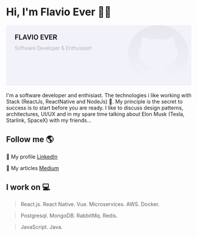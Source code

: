 <!--### Hi there 👋


**flavio-ever/flavio-ever** is a ✨ _special_ ✨ repository because its `README.md` (this file) appears on your GitHub profile.

Here are some ideas to get you started:

- 🔭 I’m currently working on ...
- 🌱 I’m currently learning ...
- 👯 I’m looking to collaborate on ...
- 🤔 I’m looking for help with ...
- 💬 Ask me about ...
- 📫 How to reach me: ...
- 😄 Pronouns: ...
- ⚡ Fun fact: ...
-->

<!-- section - header -->

# Hi, I'm Flavio Ever 👨‍💻

<img src="https://github.com/flavio-ever/flavio-ever/blob/master/assets/gh-header.png" alt="Banner Header">

I'm a software developer and enthisiast. The technologies i like working with Stack (ReactJs, ReactNative and NodeJs) 🦄. My principle is the secret to success is to start before you are ready. I like to discuss design patterns, architectures, UI/UX and in my spare time talking about Elon Musk (Tesla, Starlink, SpaceX) with my friends...

<!-- section - Me -->

## Follow me 🌎

💼 My profile <a href="https://www.linkedin.com/in/flavio-ever/">LinkedIn</a>

📖 My articles <a href="https://medium.com/@flavio.ever">Medium</a>

<!-- section - skills -->

## I work on 💻

> React.js. React Native. Vue. Microservices. AWS. Docker.

> Postgresql. MongoDB. RabbitMq. Redis.

> JavaScript. Java.

